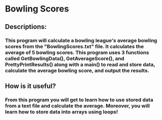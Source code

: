 # Bowling Scores
## Descriptions:
### This program will calculate a bowling league's average bowling scores from the "BowlingScores.txt" file. It calculates the average of 5 bowling scores. This program uses 3 functions called GetBowlingData(), GetAverageScore(), and PrettyPrintResults() along with a main() to read and store data, calculate the average bowling score, and output the results. 
## How is it useful?
### From this program you will get to learn how to use stored data from a text file and calculate the average. Moreover, you will learn how to store data into arrays using loops!
